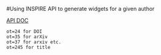 #Using INSPIRE API to generate widgets for a given author

[API DOC](http://inspirehep.net/help/admin/search-engine-api)
```
ot=24 for DOI
ot=35 for arXiv
ot=37 for arxiv etc.
ot=245 for title
```